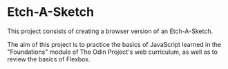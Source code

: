 # Etch-A-Sketch
This project consists of creating a browser version of an Etch-A-Sketch.

The aim of this project is to practice the basics of JavaScript learned in the "Foundations" module of The Odin Project's web curriculum, as well as to review the basics of Flexbox.
